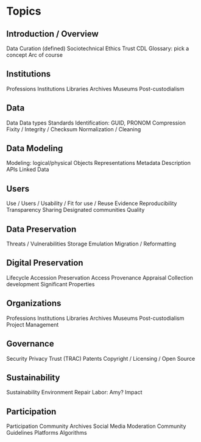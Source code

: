 # Topics

## Introduction / Overview

Data Curation (defined)
Sociotechnical
Ethics
Trust
CDL Glossary: pick a concept
Arc of course

## Institutions

Professions
Institutions
Libraries
Archives
Museums
Post-custodialism

## Data

Data
Data types
Standards
Identification: GUID, PRONOM
Compression
Fixity / Integrity / Checksum
Normalization / Cleaning

## Data Modeling

Modeling: logical/physical
Objects
Representations
Metadata
Description
APIs
Linked Data

## Users

Use / Users / Usability / Fit for use / Reuse
Evidence
Reproducibility
Transparency
Sharing
Designated communities
Quality

## Data Preservation

Threats / Vulnerabilities
Storage
Emulation 
Migration / Reformatting

## Digital Preservation

Lifecycle
Accession
Preservation
Access
Provenance
Appraisal
Collection development
Significant Properties

## Organizations

Professions
Institutions
Libraries
Archives
Museums
Post-custodialism
Project Management

## Governance

Security
Privacy
Trust (TRAC)
Patents
Copyright / Licensing / Open Source

## Sustainability

Sustainability
Environment
Repair
Labor: Amy?
Impact

## Participation

Participation
Community Archives 
Social Media
Moderation
Community Guidelines
Platforms
Algorithms


